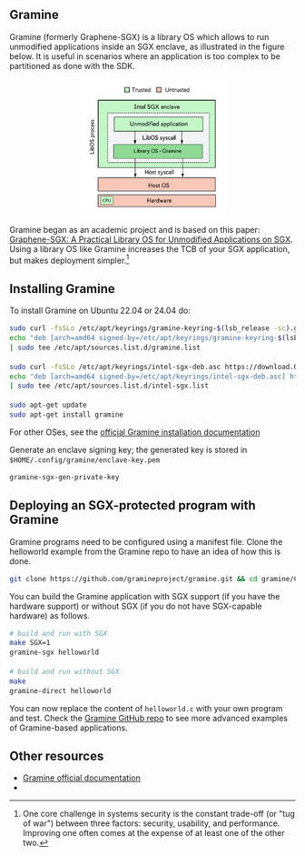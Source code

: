 ## Gramine
Gramine (formerly Graphene-SGX) is a library OS which allows to run unmodified applications inside an SGX enclave, as illustrated in the figure below. It is useful in scenarios where an application is too complex to be partitioned as done with the SDK.

<p align="center">
  <img src="gramine-sgx.png" alt="Unmodified application in Gramine" width="50%">
</p>

Gramine began as an academic project and is based on this paper: [Graphene-SGX: A Practical Library OS for Unmodified Applications on SGX](https://www.usenix.org/system/files/conference/atc17/atc17-tsai.pdf). Using a library OS like Gramine increases the TCB of your SGX application, but makes deployment simpler.[^1]



## Installing Gramine
To install Gramine on Ubuntu 22.04 or 24.04 do:
```bash
sudo curl -fsSLo /etc/apt/keyrings/gramine-keyring-$(lsb_release -sc).gpg https://packages.gramineproject.io/gramine-keyring-$(lsb_release -sc).gpg
echo "deb [arch=amd64 signed-by=/etc/apt/keyrings/gramine-keyring-$(lsb_release -sc).gpg] https://packages.gramineproject.io/ $(lsb_release -sc) main" \
| sudo tee /etc/apt/sources.list.d/gramine.list

sudo curl -fsSLo /etc/apt/keyrings/intel-sgx-deb.asc https://download.01.org/intel-sgx/sgx_repo/ubuntu/intel-sgx-deb.key
echo "deb [arch=amd64 signed-by=/etc/apt/keyrings/intel-sgx-deb.asc] https://download.01.org/intel-sgx/sgx_repo/ubuntu $(lsb_release -sc) main" \
| sudo tee /etc/apt/sources.list.d/intel-sgx.list

sudo apt-get update
sudo apt-get install gramine
```
For other OSes, see the [official Gramine installation documentation](https://gramine.readthedocs.io/en/latest/installation.html)

Generate an enclave signing key; the generated key is stored in `$HOME/.config/gramine/enclave-key.pem`
```bash
gramine-sgx-gen-private-key
```

## Deploying an SGX-protected program with Gramine
Gramine programs need to be configured using a manifest file. Clone the helloworld example from the Gramine repo to have an idea of how this is done.
```bash
git clone https://github.com/gramineproject/gramine.git && cd gramine/CI-Examples/helloworld
```
You can build the Gramine application with SGX support (if you have the hardware support) or without SGX (if you do not have SGX-capable hardware) as follows.
```bash
# build and run with SGX
make SGX=1
gramine-sgx helloworld

# build and run without SGX 
make
gramine-direct helloworld
```
You can now replace the content of `helloworld.c` with your own program and test. Check the [Gramine GitHub repo](https://github.com/gramineproject/gramine/tree/master/CI-Examples) to see more advanced examples of Gramine-based applications.



## Other resources
- [Gramine official documentation](https://gramine.readthedocs.io/en/latest/)
-

[^1]: One core challenge in systems security is the constant trade-off (or "tug of war") between three factors: security, usability, and performance. Improving one often comes at the expense of at least one of the other two.